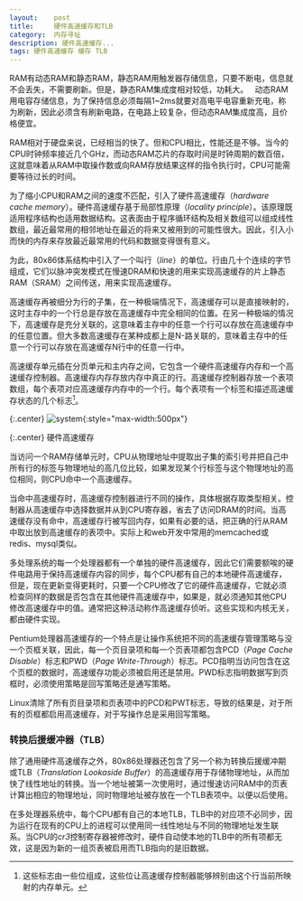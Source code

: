 ```yaml
---
layout:    post
title:     硬件高速缓存和TLB
category:  内存寻址
description: 硬件高速缓存...
tags: 硬件高速缓存 缓存 TLB
---
```

RAM有动态RAM和静态RAM，静态RAM用触发器存储信息，只要不断电，信息就不会丢失，不需要刷新。但是，静态RAM集成度相对较低，功耗大。
 
动态RAM用电容存储信息，为了保持信息必须每隔1~2ms就要对高电平电容重新充电，称为刷新，因此必须含有刷新电路，在电路上较复杂，但动态RAM集成度高，且价格便宜。

RAM相对于硬盘来说，已经相当的快了。但和CPU相比，性能还是不够。当今的CPU时钟频率接近几个GHz，而动态RAM芯片的存取时间是时钟周期的数百倍，这就意味着从RAM中取操作数或向RAM存放结果这样的指令执行时，CPU可能需要等待过长的时间。

为了缩小CPU和RAM之间的速度不匹配，引入了硬件高速缓存（*hardware cache memory*）。硬件高速缓存基于局部性原理（*locality principle*）。该原理既适用程序结构也适用数据结构。这表面由于程序循环结构及相关数组可以组成线性数组，最近最常用的相邻地址在最近的将来又被用到的可能性很大。因此，引入小而快的内存来存放最近最常用的代码和数据变得很有意义。

为此，80x86体系结构中引入了一个叫行（*line*）的单位。行由几十个连续的字节组成，它们以脉冲突发模式在慢速DRAM和快速的用来实现高速缓存的片上静态RAM（SRAM）之间传送，用来实现高速缓存。

高速缓存再被细分为行的子集，在一种极端情况下，高速缓存可以是直接映射的，这时主存中的一个行总是存放在高速缓存中完全相同的位置。在另一种极端的情况下，高速缓存是充分关联的，这意味着主存中的任意一个行可以存放在高速缓存中的任意位置。但大多数高速缓存在某种成都上是N-路关联的，意味着主存中的任意一个行可以存放在高速缓存N行中的任意一行中。

高速缓存单元插在分页单元和主内存之间，它包含一个硬件高速缓存内存和一个高速缓存控制器。高速缓存内存存放内存中真正的行。高速缓存控制器存放一个表项数组，每个表项对应高速缓存内存中的一个行。每个表项有一个标签和描述高速缓存状态的几个标志[^1]。

[^1]: 这些标志由一些位组成，这些位让高速缓存控制器能够辨别由这个行当前所映射的内存单元。

{:.center}
![system](/blog/images/dram_cache.png){:style="max-width:500px"}

{:.center}
硬件高速缓存

当访问一个RAM存储单元时，CPU从物理地址中提取出子集的索引号并把自己中所有行的标签与物理地址的高几位比较，如果发现某个行标签与这个物理地址的高位相同，则CPU命中一个高速缓存。

当命中高速缓存时，高速缓存控制器进行不同的操作，具体根据存取类型相关。控制器从高速缓存中选择数据并从到CPU寄存器，省去了访问DRAM的时间。当高速缓存没有命中，高速缓存行被写回内存，如果有必要的话，把正确的行从RAM中取出放到高速缓存的表项中。实际上和web开发中常用的memcached或redis、mysql类似。

多处理系统的每一个处理器都有一个单独的硬件高速缓存，因此它们需要额唉的硬件电路用于保持高速缓存内容的同步，每个CPU都有自己的本地硬件高速缓存，但是，现在更新变得更耗时，只要一个CPU修改了它的硬件高速缓存，它就必须检查同样的数据是否包含在其他硬件高速缓存中，如果是，就必须通知其他CPU修改高速缓存中的值。通常把这种活动称作高速缓存侦听。这些实现和内核无关，都由硬件实现。

Pentium处理器高速缓存的一个特点是让操作系统把不同的高速缓存管理策略与没一个页框关联，因此，每一个页目录项和每一个页表项都包含PCD（*Page Cache Disable*）标志和PWD（*Page Write-Through*）标志。PCD指明当访问包含在这个页框的数据时，高速缓存功能必须被启用还是禁用。PWD标志指明数据写到页框时，必须使用策略是回写策略还是通写策略。

Linux清除了所有页目录项和页表项中的PCD和PWT标志，导致的结果是，对于所有的页框都启用高速缓存，对于写操作总是采用回写策略。

### 转换后援缓冲器（TLB） ###

除了通用硬件高速缓存之外，80x86处理器还包含了另一个称为转换后援缓冲期或TLB（*Translation Lookaside Buffer*）的高速缓存用于存储物理地址，从而加快了线性地址的转换。当一个地址被第一次使用时，通过慢速访问RAM中的页表计算出相应的物理地址，同时物理地址被存放在一个TLB表项中。以便以后使用。

在多处理器系统中，每个CPU都有自己的本地TLB，TLB中的对应项不必同步，因为运行在现有的CPU上的进程可以使用同一线性地址与不同的物理地址发生联系。当CPU的*cr3*控制寄存器被修改时，硬件自动使本地的TLB中的所有项都无效，这是因为新的一组页表被启用而TLB指向的是旧数据。